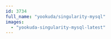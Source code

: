 ```yaml
---
id: 3734
full_name: "yookuda/singularity-mysql"
images: 
  - "yookuda-singularity-mysql-latest"
---
```


